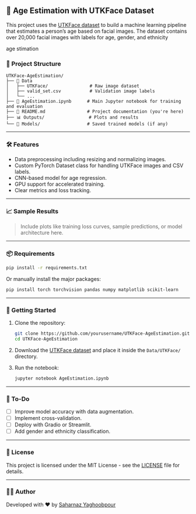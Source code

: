 ## 🧠 Age Estimation with UTKFace Dataset

This project uses the [UTKFace dataset](https://susanqq.github.io/UTKFace/) to build a machine learning pipeline that estimates a person’s age based on facial images. The dataset contains over 20,000 facial images with labels for age, gender, and ethnicity

age stimation
### 📂 Project Structure

```text
UTKFace-AgeEstimation/
├── 📁 Data
│   ├── UTKFace/                # Raw image dataset
│   ├── valid_set.csv           # Validation image labels
│   └── ...
├── 📓 AgeEstimation.ipynb      # Main Jupyter notebook for training and evaluation
├── 📜 README.md                # Project documentation (you're here)
├── 📊 Outputs/                 # Plots and results
└── 📁 Models/                  # Saved trained models (if any)
```

---

### 🛠️ Features

* Data preprocessing including resizing and normalizing images.
* Custom PyTorch Dataset class for handling UTKFace images and CSV labels.
* CNN-based model for age regression.
* GPU support for accelerated training.
* Clear metrics and loss tracking.

---

### 📈 Sample Results

> Include plots like training loss curves, sample predictions, or model architecture here.

---

### 📦 Requirements

```bash
pip install -r requirements.txt
```

Or manually install the major packages:

```bash
pip install torch torchvision pandas numpy matplotlib scikit-learn
```

---

### 🚀 Getting Started

1. Clone the repository:

   ```bash
   git clone https://github.com/yourusername/UTKFace-AgeEstimation.git
   cd UTKFace-AgeEstimation
   ```

2. Download the [UTKFace dataset](https://susanqq.github.io/UTKFace/) and place it inside the `Data/UTKFace/` directory.

3. Run the notebook:

   ```bash
   jupyter notebook AgeEstimation.ipynb
   ```

---

### 📌 To-Do

* [ ] Improve model accuracy with data augmentation.
* [ ] Implement cross-validation.
* [ ] Deploy with Gradio or Streamlit.
* [ ] Add gender and ethnicity classification.

---

### 📄 License

This project is licensed under the MIT License - see the [LICENSE](LICENSE) file for details.

---

### 👩‍💻 Author

Developed with ❤️ by [Saharnaz Yaghoobpour](https://github.com/saharnazyp)

